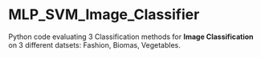 # MLP_SVM_Image_Classifier

Python code evaluating 3 Classification methods for **Image Classification** on 3 different datsets: Fashion, Biomas, Vegetables.
